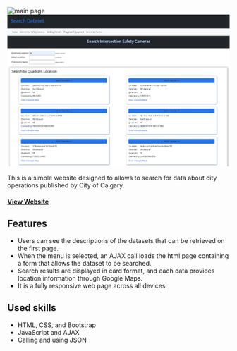 ![main page](/img/main_page.png)
![search page](/img/search_page.png)

This is a simple website designed to allows to search for data about city operations published by City of Calgary.

#### [View Website](https://elly-search-dataset.netlify.app/)

## Features
- Users can see the descriptions of the datasets that can be retrieved on the first page.
- When the menu is selected, an AJAX call loads the html page containing a form that allows the dataset to be searched.
- Search results are displayed in card format, and each data provides location information through Google Maps.
- It is a fully responsive web page across all devices.

## Used skills
- HTML, CSS, and Bootstrap
- JavaScript and AJAX
- Calling and using JSON
